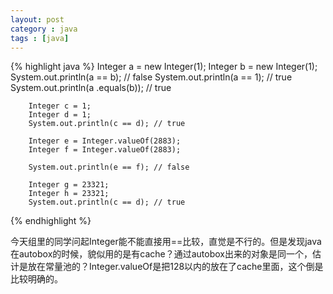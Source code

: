 ```yaml
---
layout: post
category : java
tags : [java]
---
```

{% highlight java %}
 	Integer a = new Integer(1);
        Integer b = new Integer(1);
        System.out.println(a == b); // false
        System.out.println(a == 1); // true
        System.out.println(a .equals(b));   // true


        Integer c = 1;
        Integer d = 1;
        System.out.println(c == d); // true

        Integer e = Integer.valueOf(2883);
        Integer f = Integer.valueOf(2883);

        System.out.println(e == f); // false

        Integer g = 23321;
        Integer h = 23321;
        System.out.println(c == d); // true

{% endhighlight %}

今天组里的同学问起Integer能不能直接用==比较，直觉是不行的。但是发现java在autobox的时候，貌似用的是有cache？通过autobox出来的对象是同一个，估计是放在常量池的？Integer.valueOf是把128以内的放在了cache里面，这个倒是比较明确的。
